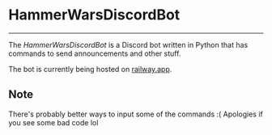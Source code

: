 # HammerWarsDiscordBot
-----
The *HammerWarsDiscordBot* is a Discord bot written in Python that has commands to send announcements and other stuff.

The bot is currently being hosted on [railway.app](https://railway.app). 

## Note
There's probably better ways to input some of the commands :( Apologies if you see some bad code lol